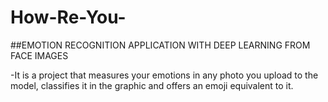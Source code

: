 # How-Re-You-
##EMOTION RECOGNITION APPLICATION WITH DEEP LEARNING FROM FACE IMAGES

-It is a project that measures your emotions in any photo you upload to the model, classifies it in the graphic and offers an emoji equivalent to it.
